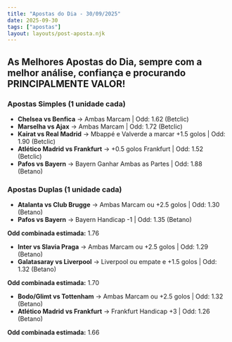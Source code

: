 ```yaml
---
title: "Apostas do Dia - 30/09/2025"
date: 2025-09-30
tags: ["apostas"]
layout: layouts/post-aposta.njk
---
```


## As Melhores Apostas do Dia, sempre com a melhor análise, confiança e procurando PRINCIPALMENTE VALOR!

### Apostas Simples (1 unidade cada)

- **Chelsea vs Benfica** → Ambas Marcam | Odd: 1.62 (Betclic) 
- **Marselha vs Ajax** → Ambas Marcam | Odd: 1.72 (Betclic) 
- **Kairat vs Real Madrid** → Mbappé e Valverde a marcar +1.5 golos | Odd: 1.90 (Betclic) 
- **Atlético Madrid vs Frankfurt** → +0.5 golos Frankfurt | Odd: 1.52 (Betclic) 
- **Pafos vs Bayern** → Bayern Ganhar Ambas as Partes | Odd: 1.88 (Betano) 


### Apostas Duplas (1 unidade cada)

- **Atalanta vs Club Brugge** → Ambas Marcam ou +2.5 golos | Odd: 1.30 (Betano) 
- **Pafos vs Bayern** → Bayern Handicap -1 | Odd: 1.35 (Betano) 

**Odd combinada estimada:** 1.76

- **Inter vs Slavia Praga** → Ambas Marcam ou +2.5 golos | Odd: 1.29 (Betano) 
- **Galatasaray vs Liverpool** → Liverpool ou empate e +1.5 golos | Odd: 1.32 (Betano) 

**Odd combinada estimada:** 1.70

- **Bodo/Glimt vs Tottenham** → Ambas Marcam ou +2.5 golos | Odd: 1.32 (Betano) 
- **Atlético Madrid vs Frankfurt** → Frankfurt Handicap +3 | Odd: 1.26 (Betano) 

**Odd combinada estimada:** 1.66